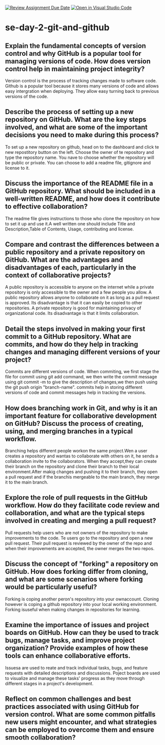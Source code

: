 [![Review Assignment Due Date](https://classroom.github.com/assets/deadline-readme-button-22041afd0340ce965d47ae6ef1cefeee28c7c493a6346c4f15d667ab976d596c.svg)](https://classroom.github.com/a/8wgCKhpZ)
[![Open in Visual Studio Code](https://classroom.github.com/assets/open-in-vscode-2e0aaae1b6195c2367325f4f02e2d04e9abb55f0b24a779b69b11b9e10269abc.svg)](https://classroom.github.com/online_ide?assignment_repo_id=15610520&assignment_repo_type=AssignmentRepo)
# se-day-2-git-and-github
## Explain the fundamental concepts of version control and why GitHub is a popular tool for managing versions of code. How does version control help in maintaining project integrity?
  Version control is the process of tracking changes made to software code. Github is a popular tool because it stores many versions of code and allows easy intergration when deploying. They allow easy turning back to previous versions of the code.

## Describe the process of setting up a new repository on GitHub. What are the key steps involved, and what are some of the important decisions you need to make during this process?
  To set up a new repository on github, head on to the dashboard and click te new repostitory button on the left. Choose the owner of te repository and type the repository name. You nave to choose whether the repository will be public or private. You can choose to add a readme file, gitignore and license to it.
  
## Discuss the importance of the README file in a GitHub repository. What should be included in a well-written README, and how does it contribute to effective collaboration?
  The readme file gives instructions to those who clone the repository on how to set it up and use it.A well written one should include Title and Description,Table of Contents, Usage, contributing and license.

## Compare and contrast the differences between a public repository and a private repository on GitHub. What are the advantages and disadvantages of each, particularly in the context of collaborative projects?
  A public repository is accessible to anyone on the internet while a private repository is only accessible to the owner and a few people you allow. A public repository allows anyone to collaborate on it as long as a pull request is approved. Its disadvantage is that it can easily be copied to other repositories. A private repository is good for maintaining privacy of organizational code. Its disadvantage is that it limits collaboration. 

## Detail the steps involved in making your first commit to a GitHub repository. What are commits, and how do they help in tracking changes and managing different versions of your project?
  Commits are different versions of code. When commiting, we first stage the file for commit using git add command, we then write the commit message using git commit -m to give the description of changes,we then push using the git push origin "branch-name". commits help in storing different versions of code and commit messages help in tracking the versions.

## How does branching work in Git, and why is it an important feature for collaborative development on GitHub? Discuss the process of creating, using, and merging branches in a typical workflow.
  Branching helps different people workon the same project.Wen a user creates a repository and wantas to collaborate with others on it, he sends a collaboration invite to the collaborators. When they accept,they can create their branch on the repository and clone their branch to their local environment.After makig changes and pushing it to their branch, they open a pull request and if the branchis mergeable to the main branch, they merge it to the main branch.
  

## Explore the role of pull requests in the GitHub workflow. How do they facilitate code review and collaboration, and what are the typical steps involved in creating and merging a pull request?
   Pull requests help users who are not owners of the repository to make improvements to the code. Te users go to the repository and open a new pull request. Their pull request is reviewed by the owner of the repo and when their improvements are accepted, the owner merges the two repos.

## Discuss the concept of "forking" a repository on GitHub. How does forking differ from cloning, and what are some scenarios where forking would be particularly useful?
  Forking is coping another peron's repository into your ownaccount. Cloning however is coping a github repository into your local working environment. Forking isuseful when making changes in repositories for learning.

## Examine the importance of issues and project boards on GitHub. How can they be used to track bugs, manage tasks, and improve project organization? Provide examples of how these tools can enhance collaborative efforts.
  Issuesa are used to reate and track individual tasks, bugs, and feature requests with detailed descriptions and discussions. Poject boards are used to  visualize and manage these tasks' progress as they move through different stages in a project's development.

## Reflect on common challenges and best practices associated with using GitHub for version control. What are some common pitfalls new users might encounter, and what strategies can be employed to overcome them and ensure smooth collaboration?
